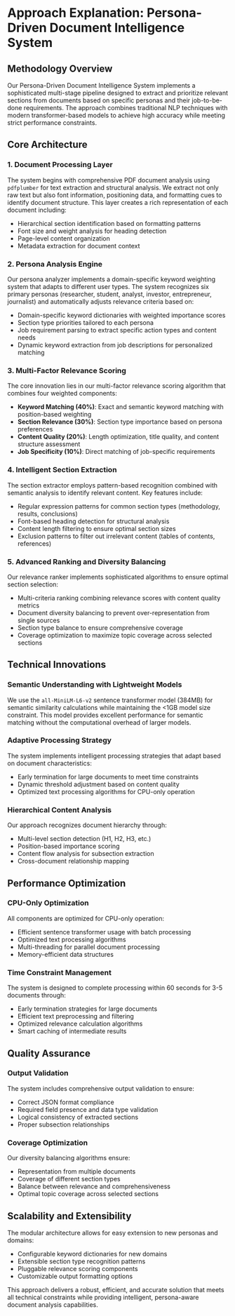# Approach Explanation: Persona-Driven Document Intelligence System

## Methodology Overview

Our Persona-Driven Document Intelligence System implements a sophisticated multi-stage pipeline designed to extract and prioritize relevant sections from documents based on specific personas and their job-to-be-done requirements. The approach combines traditional NLP techniques with modern transformer-based models to achieve high accuracy while meeting strict performance constraints.

## Core Architecture

### 1. Document Processing Layer
The system begins with comprehensive PDF document analysis using `pdfplumber` for text extraction and structural analysis. We extract not only raw text but also font information, positioning data, and formatting cues to identify document structure. This layer creates a rich representation of each document including:
- Hierarchical section identification based on formatting patterns
- Font size and weight analysis for heading detection
- Page-level content organization
- Metadata extraction for document context

### 2. Persona Analysis Engine
Our persona analyzer implements a domain-specific keyword weighting system that adapts to different user types. The system recognizes six primary personas (researcher, student, analyst, investor, entrepreneur, journalist) and automatically adjusts relevance criteria based on:
- Domain-specific keyword dictionaries with weighted importance scores
- Section type priorities tailored to each persona
- Job requirement parsing to extract specific action types and content needs
- Dynamic keyword extraction from job descriptions for personalized matching

### 3. Multi-Factor Relevance Scoring
The core innovation lies in our multi-factor relevance scoring algorithm that combines four weighted components:
- **Keyword Matching (40%)**: Exact and semantic keyword matching with position-based weighting
- **Section Relevance (30%)**: Section type importance based on persona preferences
- **Content Quality (20%)**: Length optimization, title quality, and content structure assessment
- **Job Specificity (10%)**: Direct matching of job-specific requirements

### 4. Intelligent Section Extraction
The section extractor employs pattern-based recognition combined with semantic analysis to identify relevant content. Key features include:
- Regular expression patterns for common section types (methodology, results, conclusions)
- Font-based heading detection for structural analysis
- Content length filtering to ensure optimal section sizes
- Exclusion patterns to filter out irrelevant content (tables of contents, references)

### 5. Advanced Ranking and Diversity Balancing
Our relevance ranker implements sophisticated algorithms to ensure optimal section selection:
- Multi-criteria ranking combining relevance scores with content quality metrics
- Document diversity balancing to prevent over-representation from single sources
- Section type balance to ensure comprehensive coverage
- Coverage optimization to maximize topic coverage across selected sections

## Technical Innovations

### Semantic Understanding with Lightweight Models
We use the `all-MiniLM-L6-v2` sentence transformer model (384MB) for semantic similarity calculations while maintaining the <1GB model size constraint. This model provides excellent performance for semantic matching without the computational overhead of larger models.

### Adaptive Processing Strategy
The system implements intelligent processing strategies that adapt based on document characteristics:
- Early termination for large documents to meet time constraints
- Dynamic threshold adjustment based on content quality
- Optimized text processing algorithms for CPU-only operation

### Hierarchical Content Analysis
Our approach recognizes document hierarchy through:
- Multi-level section detection (H1, H2, H3, etc.)
- Position-based importance scoring
- Content flow analysis for subsection extraction
- Cross-document relationship mapping

## Performance Optimization

### CPU-Only Optimization
All components are optimized for CPU-only operation:
- Efficient sentence transformer usage with batch processing
- Optimized text processing algorithms
- Multi-threading for parallel document processing
- Memory-efficient data structures

### Time Constraint Management
The system is designed to complete processing within 60 seconds for 3-5 documents through:
- Early termination strategies for large documents
- Efficient text preprocessing and filtering
- Optimized relevance calculation algorithms
- Smart caching of intermediate results

## Quality Assurance

### Output Validation
The system includes comprehensive output validation to ensure:
- Correct JSON format compliance
- Required field presence and data type validation
- Logical consistency of extracted sections
- Proper subsection relationships

### Coverage Optimization
Our diversity balancing algorithms ensure:
- Representation from multiple documents
- Coverage of different section types
- Balance between relevance and comprehensiveness
- Optimal topic coverage across selected sections

## Scalability and Extensibility

The modular architecture allows for easy extension to new personas and domains:
- Configurable keyword dictionaries for new domains
- Extensible section type recognition patterns
- Pluggable relevance scoring components
- Customizable output formatting options

This approach delivers a robust, efficient, and accurate solution that meets all technical constraints while providing intelligent, persona-aware document analysis capabilities. 